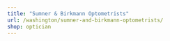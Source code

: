 ```yaml
---
title: "Sumner & Birkmann Optometrists"
url: /washington/sumner-and-birkmann-optometrists/
shop: optician
---
```

